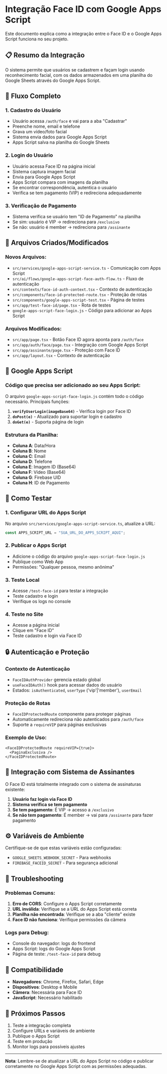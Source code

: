 # Integração Face ID com Google Apps Script

Este documento explica como a integração entre o Face ID e o Google Apps Script funciona no seu projeto.

## 📋 Resumo da Integração

O sistema permite que usuários se cadastrem e façam login usando reconhecimento facial, com os dados armazenados em uma planilha do Google Sheets através do Google Apps Script.

## 🎯 Fluxo Completo

### 1. **Cadastro do Usuário**
- Usuário acessa `/auth/face` e vai para a aba "Cadastrar"
- Preenche nome, email e telefone
- Grava um vídeo/foto facial
- Sistema envia dados para Google Apps Script
- Apps Script salva na planilha do Google Sheets

### 2. **Login do Usuário**
- Usuário acessa Face ID na página inicial
- Sistema captura imagem facial
- Envia para Google Apps Script
- Apps Script compara com imagens da planilha
- Se encontrar correspondência, autentica o usuário
- Verifica se tem pagamento (VIP) e redireciona adequadamente

### 3. **Verificação de Pagamento**
- Sistema verifica se usuário tem "ID de Pagamento" na planilha
- Se sim: usuário é VIP → redireciona para `/exclusivo`
- Se não: usuário é member → redireciona para `/assinante`

## 🔧 Arquivos Criados/Modificados

### Novos Arquivos:
- `src/services/google-apps-script-service.ts` - Comunicação com Apps Script
- `src/ai/flows/google-apps-script-face-auth-flow.ts` - Fluxo de autenticação
- `src/contexts/face-id-auth-context.tsx` - Contexto de autenticação
- `src/components/face-id-protected-route.tsx` - Proteção de rotas
- `src/components/google-apps-script-test.tsx` - Página de testes
- `src/app/test-face-id/page.tsx` - Rota de testes
- `google-apps-script-face-login.js` - Código para adicionar ao Apps Script

### Arquivos Modificados:
- `src/app/page.tsx` - Botão Face ID agora aponta para `/auth/face`
- `src/app/auth/face/page.tsx` - Integração com Google Apps Script
- `src/app/assinante/page.tsx` - Proteção com Face ID
- `src/app/layout.tsx` - Contexto de autenticação

## 📝 Google Apps Script

### Código que precisa ser adicionado ao seu Apps Script:

O arquivo `google-apps-script-face-login.js` contém todo o código necessário. Principais funções:

1. **`verifyUserLogin(imageBase64)`** - Verifica login por Face ID
2. **`doPost(e)`** - Atualizado para suportar login e cadastro
3. **`doGet(e)`** - Suporta página de login

### Estrutura da Planilha:
- **Coluna A**: Data/Hora
- **Coluna B**: Nome
- **Coluna C**: Email
- **Coluna D**: Telefone
- **Coluna E**: Imagem ID (Base64)
- **Coluna F**: Vídeo (Base64)
- **Coluna G**: Firebase UID
- **Coluna H**: ID de Pagamento

## 🚀 Como Testar

### 1. Configurar URL do Apps Script
No arquivo `src/services/google-apps-script-service.ts`, atualize a URL:
```typescript
const APPS_SCRIPT_URL = "SUA_URL_DO_APPS_SCRIPT_AQUI";
```

### 2. Publicar o Apps Script
- Adicione o código do arquivo `google-apps-script-face-login.js`
- Publique como Web App
- Permissões: "Qualquer pessoa, mesmo anônima"

### 3. Teste Local
- Acesse `/test-face-id` para testar a integração
- Teste cadastro e login
- Verifique os logs no console

### 4. Teste no Site
- Acesse a página inicial
- Clique em "Face ID"
- Teste cadastro e login via Face ID

## 🔒 Autenticação e Proteção

### Contexto de Autenticação
- `FaceIDAuthProvider` gerencia estado global
- `useFaceIDAuth()` hook para acessar dados do usuário
- Estados: `isAuthenticated`, `userType` ('vip'|'member'), `userEmail`

### Proteção de Rotas
- `FaceIDProtectedRoute` componente para proteger páginas
- Automaticamente redireciona não autenticados para `/auth/face`
- Suporte a `requireVIP` para páginas exclusivas

### Exemplo de Uso:
```tsx
<FaceIDProtectedRoute requireVIP={true}>
  <PaginaExclusiva />
</FaceIDProtectedRoute>
```

## 🔄 Integração com Sistema de Assinantes

O Face ID está totalmente integrado com o sistema de assinaturas existente:

1. **Usuário faz login via Face ID**
2. **Sistema verifica se tem pagamento**
3. **Se tem pagamento**: É VIP → acesso a `/exclusivo`
4. **Se não tem pagamento**: É member → vai para `/assinante` para fazer pagamento

## ⚙️ Variáveis de Ambiente

Certifique-se de que estas variáveis estão configuradas:
- `GOOGLE_SHEETS_WEBHOOK_SECRET` - Para webhooks
- `FIREBASE_FACEID_SECRET` - Para segurança adicional

## 🐛 Troubleshooting

### Problemas Comuns:

1. **Erro de CORS**: Configure o Apps Script corretamente
2. **URL inválida**: Verifique se a URL do Apps Script está correta
3. **Planilha não encontrada**: Verifique se a aba "cliente" existe
4. **Face ID não funciona**: Verifique permissões da câmera

### Logs para Debug:
- Console do navegador: logs do frontend
- Apps Script: logs do Google Apps Script
- Página de teste: `/test-face-id` para debug

## 📱 Compatibilidade

- **Navegadores**: Chrome, Firefox, Safari, Edge
- **Dispositivos**: Desktop e Mobile
- **Câmera**: Necessária para Face ID
- **JavaScript**: Necessário habilitado

## 🎯 Próximos Passos

1. Teste a integração completa
2. Configure URLs e variáveis de ambiente
3. Publique o Apps Script
4. Teste em produção
5. Monitor logs para possíveis ajustes

---

**Nota**: Lembre-se de atualizar a URL do Apps Script no código e publicar corretamente no Google Apps Script com as permissões adequadas.

